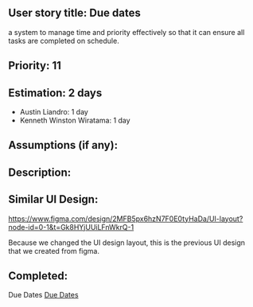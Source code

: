 ## User story title: Due dates
a system to manage time and priority effectively so that it can ensure all tasks are completed on schedule. 
## Priority: 11
## Estimation: 2 days
- Austin Liandro: 1 day
- Kenneth Winston Wiratama: 1 day
## Assumptions (if any):

## Description:

## Similar UI Design:
https://www.figma.com/design/2MFB5px6hzN7F0E0tyHaDa/UI-layout?node-id=0-1&t=Gk8HYjUUiLFnWkrQ-1

Because we changed the UI design layout, this is the previous UI design that we created from figma.
## Completed:
Due Dates
[Due Dates ](../Pictures/duedate.png)
